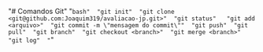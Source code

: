 "# Comandos Git" 
"```bash" 
"git init" 
"git clone <git@github.com:Joaquim319/avaliacao-jp.git>" 
"git status"  
"git add <arquivo>" 
"git commit -m \"mensagem do commit\"" 
"git push" 
"git pull" 
"git branch" 
"git checkout <branch>" 
"git merge <branch>" 
"git log" 
"```" 
